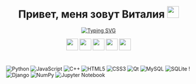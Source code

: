 <h1 align="center">Привет, меня зовут Виталия</a> 
<img src="https://github.com/blackcater/blackcater/raw/main/images/Hi.gif" height="32"/></h1>
<p align="center">
<a href="https://git.io/typing-svg"><img src="https://readme-typing-svg.herokuapp.com?font=Fira+Code&pause=1000&color=5E5E5E&random=false&width=550&lines=%D0%A1%D1%82%D1%83%D0%B4%D0%B5%D0%BD%D1%82%D0%BA%D0%B0+%D0%9C%D0%98%D0%A1%D0%98%D0%A1%2C++%D0%BF%D1%80%D0%BE%D0%B3%D1%80%D0%B0%D0%BC%D0%BC%D0%B8%D1%81%D1%82+%D0%B8+%D0%BF%D1%80%D0%B5%D0%BF%D0%BE%D0%B4%D0%B0%D0%B2%D0%B0%D1%82%D0%B5%D0%BB%D1%8C" alt="Typing SVG" /></a> 
</p><p align="center"> <a href="https://t.me/vvvvvitalia"> <img height="32" width="32" src="https://cdn.jsdelivr.net/npm/simple-icons@v9/icons/telegram.svg" /></a>
<a href="https://vk.com/v.vvvvi"> <img height="32" width="32" src="https://cdn.jsdelivr.net/npm/simple-icons@v9/icons/vk.svg" /></a>
  <a href="discordapp.com/users/696341052445163570"> <img height="32" width="32" src="https://cdn.jsdelivr.net/npm/simple-icons@v9/icons/discord.svg" /></a>
  <a href="https://mail.yandex.ru/compose?mailto=vitaliya2604@yandex.ru&subject=Hello&body=Text"> <img height="32" width="32" src="https://cdn.jsdelivr.net/npm/simple-icons@v9/icons/gmail.svg" /></a>
  <a href="https://wa.me/qr/R7C42JXHIFCCG1"> <img height="32" width="32" src="https://cdn.jsdelivr.net/npm/simple-icons@v9/icons/whatsapp.svg" /></a>
  
  
</p>


<h1>
  
</h1>


  ![Python](https://img.shields.io/badge/python-3670A0?style=for-the-badge&logo=python&logoColor=ffdd54) ![JavaScript](https://img.shields.io/badge/javascript-%23323330.svg?style=for-the-badge&logo=javascript&logoColor=%23F7DF1E) ![C++](https://img.shields.io/badge/c++-%2300599C.svg?style=for-the-badge&logo=c%2B%2B&logoColor=white) ![HTML5](https://img.shields.io/badge/html5-%23E34F26.svg?style=for-the-badge&logo=html5&logoColor=white) 	![CSS3](https://img.shields.io/badge/css3-%231572B6.svg?style=for-the-badge&logo=css3&logoColor=white) ![Qt](https://img.shields.io/badge/Qt-%23217346.svg?style=for-the-badge&logo=Qt&logoColor=white) ![MySQL](https://img.shields.io/badge/mysql-%2300f.svg?style=for-the-badge&logo=mysql&logoColor=white) ![SQLite](https://img.shields.io/badge/sqlite-%2307405e.svg?style=for-the-badge&logo=sqlite&logoColor=white) !![Django](https://img.shields.io/badge/django-%23092E20.svg?style=for-the-badge&logo=django&logoColor=white) ![NumPy](https://img.shields.io/badge/numpy-%23013243.svg?style=for-the-badge&logo=numpy&logoColor=white) ![Jupyter Notebook](https://img.shields.io/badge/jupyter-%23FA0F00.svg?style=for-the-badge&logo=jupyter&logoColor=white)


